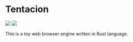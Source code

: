 # Tentacion

![](https://github.com/chansuke/tentacion/workflows/Tentacion%20CI/badge.svg)
[![](http://img.shields.io/badge/license-MIT-blue.svg)](./LICENSE)

This is a toy web browser engine written in Rust language.
